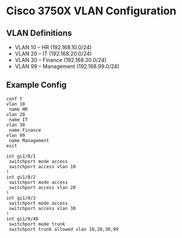 # Cisco 3750X VLAN Configuration

## VLAN Definitions
- VLAN 10 – HR (192.168.10.0/24)
- VLAN 20 – IT (192.168.20.0/24)
- VLAN 30 – Finance (192.168.30.0/24)
- VLAN 99 – Management (192.168.99.0/24)

## Example Config
```
conf t
vlan 10
 name HR
vlan 20
 name IT
vlan 30
 name Finance
vlan 99
 name Management
exit

int gi1/0/1
 switchport mode access
 switchport access vlan 10
!
int gi1/0/2
 switchport mode access
 switchport access vlan 20
!
int gi1/0/3
 switchport mode access
 switchport access vlan 30
!
int gi1/0/48
 switchport mode trunk
 switchport trunk allowed vlan 10,20,30,99
```
